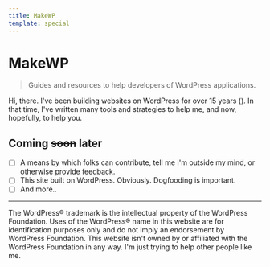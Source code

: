```yaml
---
title: MakeWP
template: special
---
```

# MakeWP

> Guides and resources to help developers of WordPress applications.

Hi, there. I've been building websites on WordPress for over 15 years (). In that time, I've written many tools and strategies to help me, and now, hopefully, to help you.

## Coming ~~soon~~ later

- [ ] A means by which folks can contribute, tell me I'm outside my mind, or otherwise provide feedback.
- [ ] This site built on WordPress. Obviously. Dogfooding is important.
- [ ] And more..

---

The WordPress® trademark is the intellectual property of the WordPress Foundation. Uses of the WordPress® name in this website are for identification purposes only and do not imply an endorsement by WordPress Foundation. This website isn't owned by or affiliated with the WordPress Foundation in any way. I'm just trying to help other people like me.
